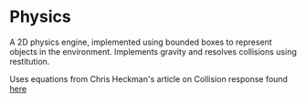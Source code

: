 # Physics

A 2D physics engine, implemented using bounded boxes to represent objects in the environment. Implements gravity and resolves collisions using restitution.

Uses equations from Chris Heckman's article on Collision response found [here](http://www.chrishecker.com/Rigid_Body_Dynamics)
